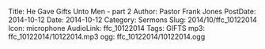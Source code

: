 Title: He Gave Gifts Unto Men - part 2
Author: Pastor Frank Jones
PostDate: 2014-10-12
Date: 2014-10-12
Category: Sermons
Slug: 2014/10/ffc_10122014
Icon: microphone
AudioLink: ffc_10122014
Tags: GIFTS
mp3: ffc_10122014/10122014.mp3
ogg: ffc_10122014/10122014.ogg
